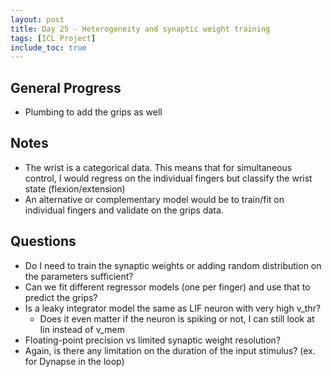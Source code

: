 ```yaml
---
layout: post
title: Day 25 - Heterogeneity and synaptic weight training
tags: [ICL Project]
include_toc: true
---
```


## General Progress
- Plumbing to add the grips as well

## Notes
- The wrist is a categorical data. This means that for simultaneous control, I would regress on the individual 
  fingers but classify the wrist state (flexion/extension)
- An alternative or complementary model would be to train/fit on individual fingers and validate on the grips data.


## Questions
- Do I need to train the synaptic weights or adding random distribution on the parameters sufficient?
- Can we fit different regressor models (one per finger) and use that to predict the grips?
- Is a leaky integrator model the same as LIF neuron with very high v_thr?
  - Does it even matter if the neuron is spiking or not, I can still look at Iin instead of v_mem
- Floating-point precision vs limited synaptic weight resolution?
- Again, is there any limitation on the duration of the input stimulus? (ex. for Dynapse in the loop)